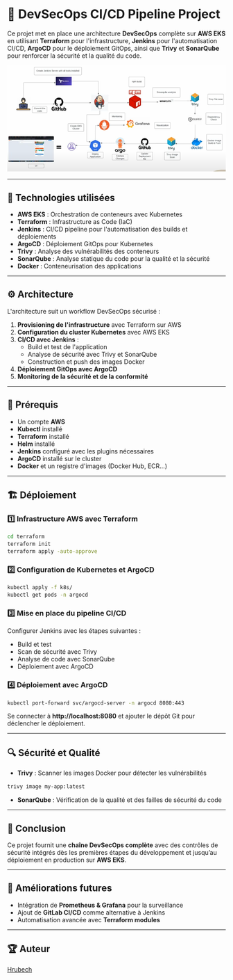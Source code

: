 # 🚀 DevSecOps CI/CD Pipeline Project

Ce projet met en place une architecture **DevSecOps** complète sur **AWS EKS** en utilisant **Terraform** pour l'infrastructure, **Jenkins** pour l'automatisation CI/CD, **ArgoCD** pour le déploiement GitOps, ainsi que **Trivy** et **SonarQube** pour renforcer la sécurité et la qualité du code.

![Architecture Diagram](docs/architecture-diagram.png)

---
## 🚀 Technologies utilisées
- **AWS EKS** : Orchestration de conteneurs avec Kubernetes
- **Terraform** : Infrastructure as Code (IaC)
- **Jenkins** : CI/CD pipeline pour l'automatisation des builds et déploiements
- **ArgoCD** : Déploiement GitOps pour Kubernetes
- **Trivy** : Analyse des vulnérabilités des conteneurs
- **SonarQube** : Analyse statique du code pour la qualité et la sécurité
- **Docker** : Conteneurisation des applications

---
## ⚙️ Architecture
L'architecture suit un workflow DevSecOps sécurisé :
1. **Provisioning de l'infrastructure** avec Terraform sur AWS
2. **Configuration du cluster Kubernetes** avec AWS EKS
3. **CI/CD avec Jenkins** :
   - Build et test de l'application
   - Analyse de sécurité avec Trivy et SonarQube
   - Construction et push des images Docker
4. **Déploiement GitOps avec ArgoCD**
5. **Monitoring de la sécurité et de la conformité**

---
## 📌 Prérequis
- Un compte **AWS**
- **Kubectl** installé
- **Terraform** installé
- **Helm** installé
- **Jenkins** configuré avec les plugins nécessaires
- **ArgoCD** installé sur le cluster
- **Docker** et un registre d'images (Docker Hub, ECR...)

---
## 🏗️ Déploiement
### 1️⃣ Infrastructure AWS avec Terraform
```sh
cd terraform
terraform init
terraform apply -auto-approve
```
### 2️⃣ Configuration de Kubernetes et ArgoCD
```sh
kubectl apply -f k8s/
kubectl get pods -n argocd
```
### 3️⃣ Mise en place du pipeline CI/CD
Configurer Jenkins avec les étapes suivantes :
- Build et test
- Scan de sécurité avec Trivy
- Analyse de code avec SonarQube
- Déploiement avec ArgoCD

### 4️⃣ Déploiement avec ArgoCD
```sh
kubectl port-forward svc/argocd-server -n argocd 8080:443
```
Se connecter à **http://localhost:8080** et ajouter le dépôt Git pour déclencher le déploiement.

---
## 🔍 Sécurité et Qualité
- **Trivy** : Scanner les images Docker pour détecter les vulnérabilités
```sh
trivy image my-app:latest
```
- **SonarQube** : Vérification de la qualité et des failles de sécurité du code

---
## 📜 Conclusion
Ce projet fournit une **chaîne DevSecOps complète** avec des contrôles de sécurité intégrés dès les premières étapes du développement et jusqu’au déploiement en production sur **AWS EKS**.

---
## 📌 Améliorations futures
- Intégration de **Prometheus & Grafana** pour la surveillance
- Ajout de **GitLab CI/CD** comme alternative à Jenkins
- Automatisation avancée avec **Terraform modules**

---
## 🏆 Auteur
[Hrubech](https://github.com/Hrubech)